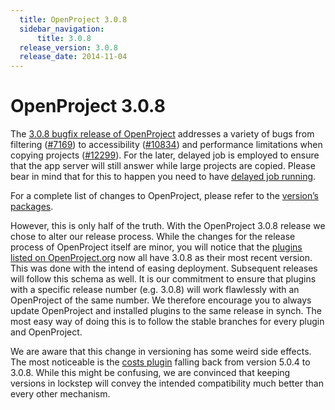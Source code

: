 ```yaml
---
  title: OpenProject 3.0.8
  sidebar_navigation:
      title: 3.0.8
  release_version: 3.0.8
  release_date: 2014-11-04
---
```



# OpenProject 3.0.8

The [3.0.8 bugfix release of
OpenProject](https://github.com/opf/openproject/tree/v3.0.8) addresses a
variety of bugs from filtering
([\#7169](https://community.openproject.org/work_packages/7169 "Filtering for assignee's role returns wrong results (closed)"))
to accessibility
([\#10834](https://community.openproject.org/work_packages/10834 "Some links are readout before the header (closed)"))
and performance limitations when copying projects
([\#12299](https://community.openproject.org/work_packages/12299 "App server blocked when copying large project (closed)")).
For the later, delayed job is employed to ensure that the app server
will still answer while large projects are copied. Please bear in mind
that for this to happen you need to have [delayed job
running](https://github.com/collectiveidea/delayed_job).

For a complete list of changes to OpenProject, please refer to the
[version’s
packages](https://community.openproject.com/projects/openproject/roadmap).

However, this is only half of the truth. With the OpenProject 3.0.8
release we chose to alter our release process. While the changes for the
release process of OpenProject itself are minor, you will notice that
the [plugins listed on
OpenProject.org](https://community.openproject.org/projects/plugins/) now all have
3.0.8 as their most recent version. This was done with the intend of
easing deployment. Subsequent releases will follow this schema as well.
It is our commitment to ensure that plugins with a specific release
number (e.g. 3.0.8) will work flawlessly with an OpenProject of the same
number. We therefore encourage you to always update OpenProject and
installed plugins to the same release in synch. The most easy way of
doing this is to follow the stable branches for every plugin and
OpenProject.

We are aware that this change in versioning has some weird side effects.
The most noticeable is the [costs
plugin](https://github.com/finnlabs/openproject-costs) falling back from
version 5.0.4 to 3.0.8. While this might be confusing, we are convinced
that keeping versions in lockstep will convey the intended compatibility
much better than every other mechanism.


